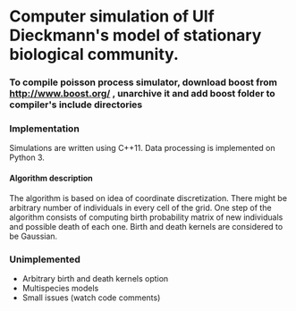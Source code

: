 # Computer simulation of Ulf Dieckmann's model of stationary biological community.

### To compile poisson process simulator, download boost from http://www.boost.org/ , unarchive it and add boost folder to compiler's include directories

### Implementation
Simulations are written using C++11. Data processing is implemented on Python 3.

#### Algorithm description
The algorithm is based on idea of coordinate discretization. There might be arbitrary number of individuals in every cell of the grid.
One step of the algorithm consists of computing birth probability matrix of new individuals and possible death of each one. Birth and death kernels are considered to be Gaussian.

### Unimplemented
 * Arbitrary birth and death kernels option
 * Multispecies models
 * Small issues (watch code comments)
